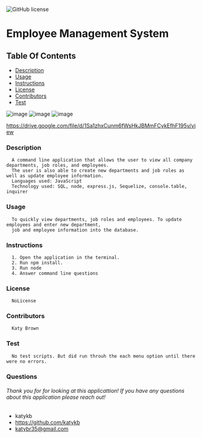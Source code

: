 ![GitHub license](https://img.shields.io/badge/license-NoLicense-blue.svg)
# Employee Management System
## Table Of Contents
* [Description](#description)
* [Usage](#usage)
* [Instructions](#instructions)
* [License](#license)
* [Contributors](#contributors)
* [Test](#test)

![image](https://user-images.githubusercontent.com/97707793/174460341-a80a33bd-b159-45c4-8494-17d23100a73a.png)
![image](https://user-images.githubusercontent.com/97707793/174460404-fdfc97fe-3ea1-487b-8112-7bd963a562e3.png)
![image](https://user-images.githubusercontent.com/97707793/174460453-6da3318c-b092-4702-8cd4-bbaa3e294b86.png)

https://drive.google.com/file/d/1Sa1zhxCunm6fWsHkJBMmFCykEfhF195v/view

### Description
      A command line application that allows the user to view all company departments, job roles, and employees. 
      The user is also able to create new departments and job roles as well as update employee information.
      Languages used: JavaScript
      Technology used: SQL, node, express.js, Sequelize, console.table, inquirer
     
### Usage
      To quickly view departments, job roles and employees. To update employees and enter new department, 
      job and employee information into the database.
### Instructions
      1. Open the application in the terminal. 
      2. Run npm install. 
      3. Run node
      4. Answer command line questions
### License
      NoLicense
### Contributors
      Katy Brown
### Test
      No test scripts. But did run throuh the each menu option until there were no errors.

### Questions
###### Thank you for for looking at this applicattion! If you have any questions about this application please reach out!     
* katykb
* https://github.com/katykb 
* katybr35@gmail.com
